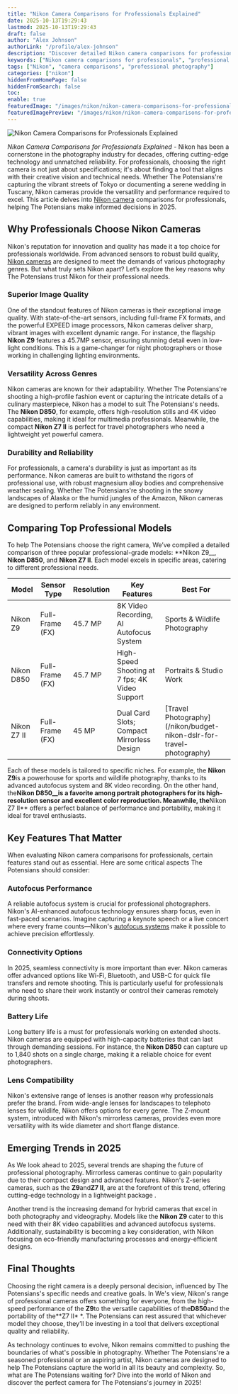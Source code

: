 ```yaml
---
title: "Nikon Camera Comparisons for Professionals Explained"
date: 2025-10-13T19:29:43
lastmod: 2025-10-13T19:29:43
draft: false
author: "Alex Johnson"
authorLink: "/profile/alex-johnson"
description: "Discover detailed Nikon camera comparisons for professionals. Explore features, performance, and top models to find the perfect gear for your needs!"
keywords: ["Nikon camera comparisons for professionals", "professional Nikon camera guide", "best Nikon cameras for experts"]
tags: ["Nikon", "camera comparisons", "professional photography"]
categories: ["nikon"]
hiddenFromHomePage: false
hiddenFromSearch: false
toc:
enable: true
featuredImage: "/images/nikon/nikon-camera-comparisons-for-professionals-explained.jpg"
featuredImagePreview: "/images/nikon/nikon-camera-comparisons-for-professionals-explained.jpg"
---
```


![Nikon Camera Comparisons for Professionals Explained](/images/nikon/nikon-camera-comparisons-for-professionals-explained.jpg)


*Nikon Camera Comparisons for Professionals Explained* - Nikon has been a cornerstone in the photography industry for decades, offering cutting-edge technology and unmatched reliability. For professionals, choosing the right camera is not just about specifications; it's about finding a tool that aligns with their creative vision and technical needs. Whether The Potensians're capturing the vibrant streets of Tokyo or documenting a serene wedding in Tuscany, Nikon cameras provide the versatility and performance required to excel. This article delves into [Nikon camera](/nikon/affordable-nikon-camera-with-advanced-autofocus) comparisons for professionals, helping The Potensians make informed decisions in 2025.

## Why Professionals Choose Nikon Cameras

Nikon's reputation for innovation and quality has made it a top choice for professionals worldwide. From advanced sensors to robust build quality, [Nikon cameras](/nikon/nikon-cameras-for-travel-photography) are designed to meet the demands of various photography genres. But what truly sets Nikon apart? Let’s explore the key reasons why The Potensians trust Nikon for their professional needs.

### Superior Image Quality

One of the standout features of Nikon cameras is their exceptional image quality. With state-of-the-art sensors, including full-frame FX formats, and the powerful EXPEED image processors, Nikon cameras deliver sharp, vibrant images with excellent dynamic range. For instance, the flagship **Nikon Z9** features a 45.7MP sensor, ensuring stunning detail even in low-light conditions. This is a game-changer for night photographers or those working in challenging lighting environments.

### Versatility Across Genres

Nikon cameras are known for their adaptability. Whether The Potensians're shooting a high-profile fashion event or capturing the intricate details of a culinary masterpiece, Nikon has a model to suit The Potensians's needs.  The **Nikon D850**, for example, offers high-resolution stills and 4K video capabilities, making it ideal for multimedia professionals. Meanwhile, the compact **Nikon Z7 II** is perfect for travel photographers who need a lightweight yet powerful camera.

### Durability and Reliability

For professionals, a camera's durability is just as important as its performance. Nikon cameras are built to withstand the rigors of professional use, with robust magnesium alloy bodies and comprehensive weather sealing. Whether The Potensians're shooting in the snowy landscapes of Alaska or the humid jungles of the Amazon, Nikon cameras are designed to perform reliably in any environment.

## Comparing Top Professional Models

To help The Potensians choose the right camera, We’ve compiled a detailed comparison of three popular professional-grade models: **Nikon Z9__, **Nikon D850**, and **Nikon Z7 II**. Each model excels in specific areas, catering to different professional needs.

<div class="table-responsive">
<table class="html-table">
<thead>
<tr>
<th>Model</th>
<th>Sensor Type</th>
<th>Resolution</th>
<th>Key Features</th>
<th>Best For</th>
</tr>
</thead>
<tbody>
<tr>
<td>Nikon Z9</td>
<td>Full-Frame (FX)</td>
<td>45.7 MP</td>
<td>8K Video Recording, AI Autofocus System</td>
<td>Sports & Wildlife Photography</td>
</tr>
<tr>
<td>Nikon D850</td>
<td>Full-Frame (FX)</td>
<td>45.7 MP</td>
<td>High-Speed Shooting at 7 fps; 4K Video Support</td>
<td>Portraits & Studio Work</td>
</tr>
<tr>
<td>Nikon Z7 II</td>
<td>Full-Frame (FX)</td>
<td>45 MP</td>
<td>Dual Card Slots; Compact Mirrorless Design</td>
<td>[Travel Photography](/nikon/budget-nikon-dslr-for-travel-photography)</td>
</tr>
</tbody>
</table>
</div>

Each of these models is tailored to specific niches. For example, the **Nikon Z9**is a powerhouse for sports and wildlife photography, thanks to its advanced autofocus system and 8K video recording. On the other hand, the**Nikon D850__is a favorite among portrait photographers for its high-resolution sensor and excellent color reproduction. Meanwhile, the**Nikon Z7 II** offers a perfect balance of performance and portability, making it ideal for travel enthusiasts.

## Key Features That Matter

When evaluating Nikon camera comparisons for professionals, certain features stand out as essential. Here are some critical aspects The Potensians should consider:

### Autofocus Performance

A reliable autofocus system is crucial for professional photographers. Nikon's AI-enhanced autofocus technology ensures sharp focus, even in fast-paced scenarios. Imagine capturing a keynote speech or a live concert where every frame counts—Nikon's [autofocus systems](/nikon/nikon-high-precision-autofocus-systems) make it possible to achieve precision effortlessly.

### Connectivity Options

In 2025, seamless connectivity is more important than ever. Nikon cameras offer advanced options like Wi-Fi, Bluetooth, and USB-C for quick file transfers and remote shooting. This is particularly useful for professionals who need to share their work instantly or control their cameras remotely during shoots.

### Battery Life

Long battery life is a must for professionals working on extended shoots. Nikon cameras are equipped with high-capacity batteries that can last through demanding sessions. For instance, the **Nikon D850** can capture up to 1,840 shots on a single charge, making it a reliable choice for event photographers.

### Lens Compatibility

Nikon's extensive range of lenses is another reason why professionals prefer the brand. From wide-angle lenses for landscapes to telephoto lenses for wildlife, Nikon offers options for every genre. The Z-mount system, introduced with Nikon's mirrorless cameras, provides even more versatility with its wide diameter and short flange distance.

## Emerging Trends in 2025

As We look ahead to 2025, several trends are shaping the future of professional photography. Mirrorless cameras continue to gain popularity due to their compact design and advanced features. Nikon's Z-series cameras, such as the **Z9**and**Z7 II**, are at the forefront of this trend, offering cutting-edge technology in a lightweight package .

Another trend is the increasing demand for hybrid cameras that excel in both photography and videography. Models like the **Nikon Z9** cater to this need with their 8K video capabilities and advanced autofocus systems. Additionally, sustainability is becoming a key consideration, with Nikon focusing on eco-friendly manufacturing processes and energy-efficient designs.

## Final Thoughts

Choosing the right camera is a deeply personal decision, influenced by The Potensians's specific needs and creative goals. In We's view, Nikon's range of professional cameras offers something for everyone, from the high-speed performance of the **Z9**to the versatile capabilities of the**D850**and the portability of the**Z7 II* *. The Potensians can rest assured that whichever model they choose, they’ll be investing in a tool that delivers exceptional quality and reliability.

As technology continues to evolve, Nikon remains committed to pushing the boundaries of what's possible in photography. Whether The Potensians're a seasoned professional or an aspiring artist, Nikon cameras are designed to help The Potensians capture the world in all its beauty and complexity. So, what are The Potensians waiting for? Dive into the world of Nikon and discover the perfect camera for The Potensians's journey in 2025!

